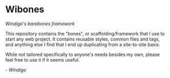 Wibones
===

*Windigo's barebones framework*

This repository contains the "bones", or scaffolding/framework that I use to start any web project. It contains reusable styles, common files and tags, and anything else I find that I end up duplicating from a site-to-site basis.

While not tailored specifically to anyone's needs besides my own, please feel free to use it if it seems useful.

*- Windigo*
